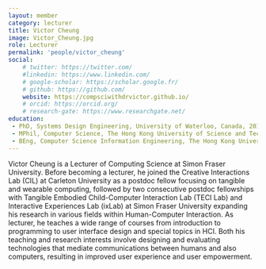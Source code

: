 ```yaml
---
layout: member
category: lecturer
title: Victor Cheung
image: Victor_Cheung.jpg
role: Lecturer
permalink: 'people/victor_cheung'
social:
    # twitter: https://twitter.com/
    #linkedin: https://www.linkedin.com/
    # google-scholar: https://scholar.google.fr/
    # github: https://github.com/
    website: https://compsciwithdrvictor.github.io/
    # orcid: https://orcid.org/
    # research-gate: https://www.researchgate.net/
education:
 - PhD, Systems Design Engineering, University of Waterloo, Canada, 2016
 - MPhil, Computer Science, The Hong Kong University of Science and Technology, Hong Kong, 2006
 - BEng, Computer Science Information Engineering, The Hong Kong University of Science and Technology, Hong Kong, 2004
---
```


Victor Cheung is a Lecturer of Computing Science at Simon Fraser University. Before becoming a lecturer, he joined the Creative Interactions Lab (CIL) at Carleton University as a postdoc fellow focusing on tangible and wearable computing, followed by two consecutive postdoc fellowships with Tangible Embodied Child-Computer Interaction Lab (TECI Lab) and Interactive Experiences Lab (ixLab) at Simon Fraser University expanding his research in various fields within Human-Computer Interaction. As lecturer, he teaches a wide range of courses from introduction to programming to user interface design and special topics in HCI. Both his teaching and research interests involve designing and evaluating technologies that mediate communications between humans and also computers, resulting in improved user experience and user empowerment.
